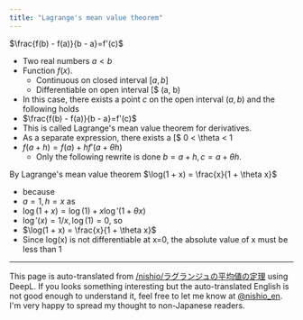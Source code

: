 ```yaml
---
title: "Lagrange's mean value theorem"
---
```


$\frac{f(b) - f(a)}{b - a}=f'(c)$

- Two real numbers $a < b$
- Function $f(x)$.
    - Continuous on closed interval $[a, b$]
    - Differentiable on open interval [$ (a, b)
- In this case, there exists a point $c$ on the open interval $(a, b)$ and the following holds
- $\frac{f(b) - f(a)}{b - a}=f'(c)$
- This is called Lagrange's mean value theorem for derivatives.
- As a separate expression, there exists a [$ 0 < \theta < 1
- $f(a + h) = f(a) + h f'(a + \theta h)$
    - Only the following rewrite is done $b = a + h, c = a + \theta h$.

By Lagrange's mean value theorem $\log(1 + x) = \frac{x}{1 + \theta x}$
- because
- $a = 1, h = x$ as
- $\log(1+x) = \log(1) + x \log'(1 + \theta x)$
- $\log'(x) = 1/x, \log(1) = 0$, so
- $\log(1 + x) = \frac{x}{1 + \theta x}$
- Since log(x) is not differentiable at x=0, the absolute value of x must be less than 1

---
This page is auto-translated from [/nishio/ラグランジュの平均値の定理](https://scrapbox.io/nishio/ラグランジュの平均値の定理) using DeepL. If you looks something interesting but the auto-translated English is not good enough to understand it, feel free to let me know at [@nishio_en](https://twitter.com/nishio_en). I'm very happy to spread my thought to non-Japanese readers.